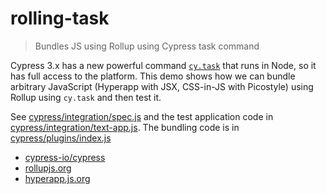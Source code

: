 # rolling-task

> Bundles JS using Rollup using Cypress task command

Cypress 3.x has a new powerful command [`cy.task`](https://on.cypress.io/task) that runs in Node, so it has full access to the platform. This demo shows how we can bundle arbitrary JavaScript (Hyperapp with JSX, CSS-in-JS with Picostyle) using Rollup using `cy.task` and then test it.

See [cypress/integration/spec.js](cypress/integration/spec.js) and the test application code in [cypress/integration/text-app.js](cypress/integration/text-app.js). The bundling code is in [cypress/plugins/index.js](cypress/plugins/index.js)

- [cypress-io/cypress](https://github.com/cypress-io/cypress)
- [rollupjs.org](https://rollupjs.org)
- [hyperapp.js.org](https://hyperapp.js.org/)

